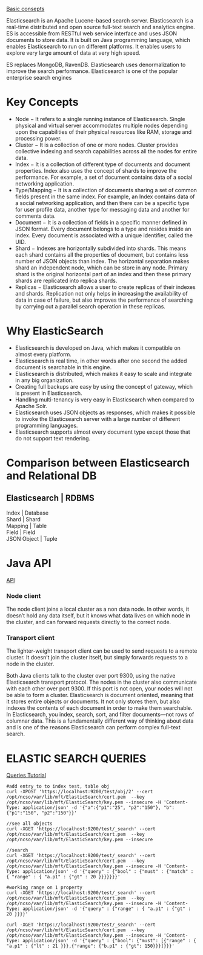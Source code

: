 
[Basic consepts](https://www.tutorialspoint.com/elasticsearch/elasticsearch_basic_concepts.htm)

Elasticsearch is an Apache Lucene-based search server. Elasticsearch is a real-time distributed and open source full-text search and analytics engine. ES is accessible from RESTful web service interface and uses JSON documents to store data. It is built on Java programming language, which enables Elasticsearch to run on different platforms. It enables users to explore very large amount of data at very high speed.

ES replaces MongoDB, RavenDB. Elasticsearch uses denormalization to improve the search performance.
Elasticsearch is one of the popular enterprise search engines

Key Concepts
===============================================
* Node − It refers to a single running instance of Elasticsearch. Single physical and virtual server accommodates multiple 
nodes depending upon the capabilities of their physical resources like RAM, storage and processing power.
* Cluster − It is a collection of one or more nodes. Cluster provides collective indexing and search capabilities 
across all the nodes for entire data.
* Index − It is a collection of different type of documents and document properties. Index also uses the concept 
of shards to improve the performance. For example, a set of document contains data of a social networking application.
* Type/Mapping − It is a collection of documents sharing a set of common fields present in the same index. For example, 
an Index contains data of a social networking application, and then there can be a specific type for user profile data, 
another type for messaging data and another for comments data.
* Document − It is a collection of fields in a specific manner defined in JSON format. Every document belongs to a 
type and resides inside an index. Every document is associated with a unique identifier, called the UID.
* Shard − Indexes are horizontally subdivided into shards. This means each shard contains all the properties of document, 
but contains less number of JSON objects than index. The horizontal separation makes shard an independent node, which can be store in any node. Primary shard is the original horizontal part of an index and then these primary shards are replicated into replica shards.
* Replicas − Elasticsearch allows a user to create replicas of their indexes and shards. Replication not only helps in increasing the availability of data in case of failure, but also improves the performance of searching by carrying out a parallel search operation in these replicas.


Why ElasticSearch
===============================================
* Elasticsearch is developed on Java, which makes it compatible on almost every platform.
* Elasticsearch is real time, in other words after one second the added document is searchable in this engine.
* Elasticsearch is distributed, which makes it easy to scale and integrate in any big organization.
* Creating full backups are easy by using the concept of gateway, which is present in Elasticsearch.
* Handling multi-tenancy is very easy in Elasticsearch when compared to Apache Solr.
* Elasticsearch uses JSON objects as responses, which makes it possible to invoke the Elasticsearch server with a large number of different programming languages.
* Elasticsearch supports almost every document type except those that do not support text rendering.


Comparison between Elasticsearch and Relational DB
======================================================

Elasticsearch | RDBMS       
-----------------------------------
Index |	Database   
Shard | Shard      
Mapping	| Table      
Field | Field      
JSON Object | Tuple      


Java  API
===============================================
[API](https://www.elastic.co/guide/en/elasticsearch/guide/current/index.html)
### Node client
The node client joins a local cluster as a non data node. In other words, it doesn’t hold any data itself, 
but it knows what data lives on which node in the cluster, and can forward requests directly to the correct node.

### Transport client
The lighter-weight transport client can be used to send requests to a remote cluster. It doesn’t join 
the cluster itself, but simply forwards requests to a node in the cluster.

Both Java clients talk to the cluster over port 9300, using the native Elasticsearch transport protocol. 
The nodes in the cluster also communicate with each other over port 9300. If this port is not open, 
your nodes will not be able to form a cluster.
Elasticsearch is document oriented, meaning that it stores entire objects or documents. It not only stores them, 
but also indexes the contents of each document in order to make them searchable. In Elasticsearch, you index, 
search, sort, and filter documents—not rows of columnar data. This is a fundamentally different way of thinking 
about data and is one of the reasons Elasticsearch can perform complex full-text search.


ELASTIC SEARCH QUERIES
===============================================

[Queries Tutorial](https://www.elastic.co/guide/en/elasticsearch/guide/current/combining-filters.html)

```ssh
#add entry to to index test, table obj
curl -XPOST 'https://localhost:9200/test/obj/2' --cert /opt/ncso/var/lib/mft/ElasticSearch/cert.pem  --key /opt/ncso/var/lib/mft/ElasticSearch/key.pem --insecure -H 'Content-Type: application/json' -d '{"a":{"p1":"25", "p2":"150"}, "b":{"p1":"150", "p2":"150"}}'
```
```ssh
//see all objects
curl -XGET 'https://localhost:9200/test/_search' --cert /opt/ncso/var/lib/mft/ElasticSearch/cert.pem  --key /opt/ncso/var/lib/mft/ElasticSearch/key.pem --insecure
```

```ssh
//search 
curl -XGET 'https://localhost:9200/test/_search' --cert /opt/ncso/var/lib/mft/ElasticSearch/cert.pem  --key /opt/ncso/var/lib/mft/ElasticSearch/key.pem --insecure -H 'Content-Type: application/json' -d '{"query" : {"bool" : {"must" : {"match" : { "range" : { "a.p1" : {"gt" : 20 }}}}}}}'
```

```ssh
#working range on 1 property
curl -XGET 'https://localhost:9200/test/_search' --cert /opt/ncso/var/lib/mft/ElasticSearch/cert.pem  --key /opt/ncso/var/lib/mft/ElasticSearch/key.pem --insecure -H 'Content-Type: application/json' -d '{"query" : {"range" : { "a.p1" : {"gt" : 20 }}}}'

curl -XGET 'https://localhost:9200/test/_search' --cert /opt/ncso/var/lib/mft/ElasticSearch/cert.pem  --key /opt/ncso/var/lib/mft/ElasticSearch/key.pem --insecure -H 'Content-Type: application/json' -d '{"query" : {"bool": {"must": [{"range" : { "a.p1" : {"lt" : 21 }}},{"range": {"b.p1" : {"gt": 150}}}]}}}'
```            
			
			
			
			
			
			
			
